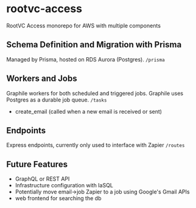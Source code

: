 # rootvc-access
RootVC Access monorepo for AWS with multiple components

## Schema Definition and Migration with Prisma
Managed by Prisma, hosted on RDS Aurora (Postgres).
`/prisma`

## Workers and Jobs
Graphile workers for both scheduled and triggered jobs. Graphile uses Postgres as a durable job queue.
`/tasks`
- create_email (called when a new email is received or sent)

## Endpoints
Express endpoints, currently only used to interface with Zapier
`/routes`

## Future Features
- GraphQL or REST API
- Infrastructure configuration with IaSQL
- Potentially move email->job Zapier to a job using Google's Gmail APIs
- web frontend for searching the db
